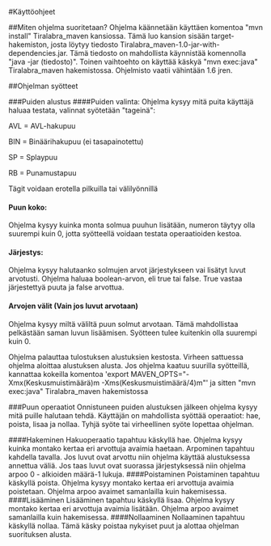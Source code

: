 #Käyttöohjeet

##Miten ohjelma suoritetaan?
Ohjelma käännetään käyttäen komentoa "mvn install" Tiralabra_maven kansiossa. Tämä luo kansion sisään target-hakemiston, josta löytyy tiedosto Tiralabra_maven-1.0-jar-with-dependencies.jar. Tämä tiedosto on mahdollista käynnistää komennolla "java -jar (tiedosto)".
Toinen vaihtoehto on käyttää käskyä "mvn exec:java" Tiralabra_maven hakemistossa. Ohjelmisto vaatii vähintään 1.6 jren.


##Ohjelman syötteet

###Puiden alustus
####Puiden valinta:
Ohjelma kysyy mitä puita käyttäjä haluaa testata, valinnat syötetään "tageinä":

AVL = AVL-hakupuu

BIN = Binäärihakupuu (ei tasapainotettu)

SP = Splaypuu

RB = Punamustapuu

Tägit voidaan erotella pilkuilla tai välilyönnillä

#### Puun koko:
Ohjelma kysyy kuinka monta solmua puuhun lisätään, numeron täytyy olla suurempi kuin 0, jotta syötteellä voidaan testata operaatioiden kestoa.

#### Järjestys:
Ohjelma kysyy halutaanko solmujen arvot järjestykseen vai lisätyt luvut arvotusti. Ohjelma haluaa boolean-arvon, eli true tai false. True vastaa järjestettyä puuta ja false arvottua.

#### Arvojen välit (Vain jos luvut arvotaan)
Ohjelma kysyy miltä väliltä puun solmut arvotaan. Tämä mahdollistaa pelkästään saman luvun lisäämisen. Syötteen tulee kuitenkin olla suurempi kuin 0.

Ohjelma palauttaa tulostuksen alustuksien kestosta. Virheen sattuessa ohjelma aloittaa alustuksen alusta. Jos ohjelma kaatuu suurilla syötteillä, kannattaa kokeilla komentoa 'export MAVEN_OPTS="-Xmx(Keskusmuistimäärä)m -Xms(Keskusmuistimäärä/4)m"' ja sitten "mvn exec:java" Tiralabra_maven hakemistossa

###Puun operaatiot
Onnistuneen puiden alustuksen jälkeen ohjelma kysyy mitä puille halutaan tehdä. Käyttäjän on mahdollista syöttää operaatiot: hae, poista, lisaa ja nollaa. Tyhjä syöte tai virheellinen syöte lopettaa ohjelman.

####Hakeminen
Hakuoperaatio tapahtuu käskyllä hae. Ohjelma kysyy kuinka montako kertaa eri arvottuja avaimia haetaan. Arpominen tapahtuu kahdella tavalla. Jos luvut ovat arvottu niin ohjelma käyttää alustuksessa annettua väliä. Jos taas luvut ovat suorassa järjestyksessä niin ohjelma arpoo 0 - alkioiden määrä-1 lukuja.
####Poistaminen
Poistaminen tapahtuu käskyllä poista. Ohjelma kysyy montako kertaa eri arvottuja avaimia poistetaan. Ohjelma arpoo avaimet samanlailla kuin hakemisessa. 
####Lisääminen
Lisääminen tapahtuu käskyllä lisaa. Ohjelma kysyy montako kertaa eri arvottuja avaimia lisätään. Ohjelma arpoo avaimet samanlailla kuin hakemisessa.
####Nollaaminen
Nollaaminen tapahtuu käskyllä nollaa. Tämä käsky poistaa nykyiset puut ja alottaa ohjelman suorituksen alusta.
